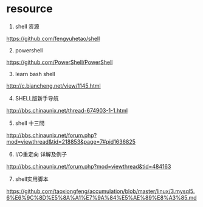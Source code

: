 # resource

1. shell 资源

https://github.com/fengyuhetao/shell

2. powershell

https://github.com/PowerShell/PowerShell

3. learn bash shell

http://c.biancheng.net/view/1145.html

4.  SHELL版新手导航

http://bbs.chinaunix.net/thread-674903-1-1.html

5. shell 十三問

http://bbs.chinaunix.net/forum.php?mod=viewthread&tid=218853&page=7#pid1636825

6. I/O重定向 详解及例子

http://bbs.chinaunix.net/forum.php?mod=viewthread&tid=484163


7. shell实用脚本

https://github.com/taoxiongfeng/accumulation/blob/master/linux/3.mysql5.6%E6%9C%8D%E5%8A%A1%E7%9A%84%E5%AE%89%E8%A3%85.md
